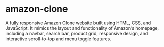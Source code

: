 # amazon-clone
A fully responsive Amazon Clone website built using HTML, CSS, and JavaScript. It mimics the layout and functionality of Amazon’s homepage, including a navbar, search bar, product grid, responsive design, and interactive scroll-to-top and menu toggle features.
